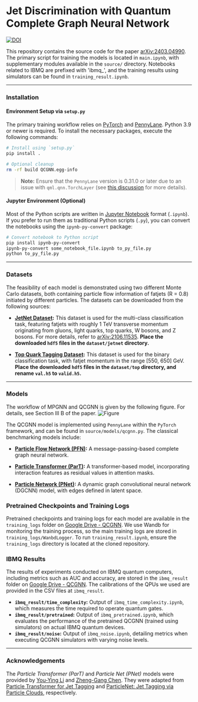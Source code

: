 # Jet Discrimination with Quantum Complete Graph Neural Network 

[![DOI](https://zenodo.org/badge/827250222.svg)](https://doi.org/10.5281/zenodo.14504715)


This repository contains the source code for the paper [arXiv:2403.04990](https://arxiv.org/abs/2403.04990). The primary script for training the models is located in `main.ipynb`, with supplementary modules available in the `source/` directory. Notebooks related to IBMQ are prefixed with 'ibmq_', and the training results using simulators can be found in `training_result.ipynb`.

---

### Installation

#### Environment Setup via `setup.py`
The primary training workflow relies on [PyTorch](https://pytorch.org) and [PennyLane](https://pennylane.ai). Python 3.9 or newer is required. To install the necessary packages, execute the following commands:

```bash
# Install using `setup.py`
pip install .

# Optional cleanup
rm -rf build QCGNN.egg-info
```

> **Note:** Ensure that the `PennyLane` version is 0.31.0 or later due to an issue with `qml.qnn.TorchLayer` (see [this discussion](https://discuss.pennylane.ai/t/inputs-dimension-mix-with-batch-dimension-in-qml-qnn-torchlayer/3824/8) for more details).

#### Jupyter Environment (Optional)
Most of the Python scripts are written in [Jupyter Notebook](https://jupyter.org) format (`.ipynb`). If you prefer to run them as traditional Python scripts (`.py`), you can convert the notebooks using the `ipynb-py-convert` package:

```bash
# Convert notebook to Python script
pip install ipynb-py-convert
ipynb-py-convert some_notebook_file.ipynb to_py_file.py
python to_py_file.py
```

---

### Datasets

The feasibility of each model is demonstrated using two different Monte Carlo datasets, both containing particle flow information of fatjets (R = 0.8) initiated by different particles. The datasets can be downloaded from the following sources:

- **[JetNet Dataset](https://zenodo.org/records/6975118):** This dataset is used for the multi-class classification task, featuring fatjets with roughly 1 TeV transverse momentum originating from gluons, light quarks, top quarks, W bosons, and Z bosons. For more details, refer to [arXiv:2106.11535](https://arxiv.org/abs/2106.11535). **Place the downloaded `hdf5` files in the `dataset/jetnet` directory.**

- **[Top Quark Tagging Dataset](https://zenodo.org/records/2603256):** This dataset is used for the binary classification task, with fatjet momentum in the range [550, 650] GeV. **Place the downloaded `hdf5` files in the `dataset/top` directory, and rename `val.h5` to `valid.h5`.**

---

### Models

The workflow of MPGNN and QCGNN is given by the following figure. For details, see Section III B of the paper.
![Figure](figures/model_structure.png)

The QCGNN model is implemented using `PennyLane` within the `PyTorch` framework, and can be found in `source/models/qcgnn.py`. The classical benchmarking models include:

- **[Particle Flow Network (PFN)](https://arxiv.org/abs/1810.05165):** A message-passing-based complete graph neural network.

- **[Particle Transformer (ParT)](https://arxiv.org/abs/2202.03772):** A transformer-based model, incorporating interaction features as residual values in attention masks.

- **[Particle Network (PNet)](https://arxiv.org/abs/1902.08570):** A dynamic graph convolutional neural network (DGCNN) model, with edges defined in latent space.

### Pretrained Checkpoints and Training Logs

Pretrained checkpoints and training logs for each model are available in the `training_logs` folder on [Google Drive - QCGNN](https://drive.google.com/drive/folders/1cY__Pj9Rf2n7a8ErMRzOcIppd40MWIEC?usp=sharing). We use Wandb for monitoring the training process, so the main training logs are stored in `training_logs/WanbdLogger`. To run `training_result.ipynb`, ensure the `training_logs` directory is located at the cloned repository.

### IBMQ Results

The results of experiments conducted on IBMQ quantum computers, including metrics such as AUC and accuracy, are stored in the `ibmq_result` folder on [Google Drive - QCGNN](https://drive.google.com/drive/folders/1cY__Pj9Rf2n7a8ErMRzOcIppd40MWIEC?usp=sharing). The calibrations of the QPUs we used are provided in the CSV files at `ibmq_result`.

- **`ibmq_result/time_complexity`:** Output of `ibmq_time_complexity.ipynb`, which measures the time required to operate quantum gates.
- **`ibmq_result/pretrained`:** Output of `ibmq_pretrained.ipynb`, which evaluates the performance of the pretrained QCGNN (trained using simulators) on actual IBMQ quantum devices.
- **`ibmq_result/noise`:** Output of `ibmq_noise.ipynb`, detailing metrics when executing QCGNN simulators with varying noise levels.

---

### Acknowledgements

The *Particle Transformer (ParT)* and *Particle Net (PNet)* models were provided by [You-Ying Li](https://github.com/youyingli) and [Zheng-Gang Chen](https://github.com/ZhengGang85129). They were adapted from [Particle Transformer for Jet Tagging](https://github.com/jet-universe/particle_transformer) and [ParticleNet: Jet Tagging via Particle Clouds](https://github.com/hqucms/ParticleNet), respectively.